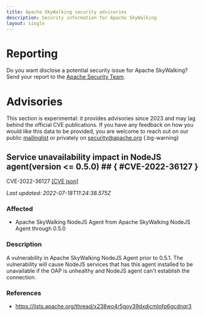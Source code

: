 ```yaml
---
title: Apache SkyWalking security advisories
description: Security information for Apache SkyWalking
layout: single
---
```


# Reporting

Do you want disclose a potential security issue for Apache SkyWalking? Send your report to the [Apache Security Team](mailto:security@apache.org).

# Advisories

This section is experimental: it provides advisories since 2023 and may lag behind the official CVE publications. If you have any feedback on how you would like this data to be provided, you are welcome to reach out on our public [mailinglist](/mailinglist) or privately on [security@apache.org](mailto:security@apache.org)
{.bg-warning}

## Service unavailability impact in NodeJS agent(version <= 0.5.0) ## { #CVE-2022-36127 }

CVE-2022-36127 [\[CVE json\]](./CVE-2022-36127.cve.json)

_Last updated: 2022-07-18T11:24:38.575Z_

### Affected

* Apache SkyWalking NodeJS Agent from Apache SkyWalking NodeJS Agent through 0.5.0


### Description

A vulnerability in Apache SkyWalking NodeJS Agent prior to 0.5.1. The vulnerability will cause NodeJS services that has this agent installed to be unavailable if the OAP is unhealthy and NodeJS agent can't establish the connection.

### References
* https://lists.apache.org/thread/x238wo4r5goy39dxdjcmlofp6gcdnqr3
